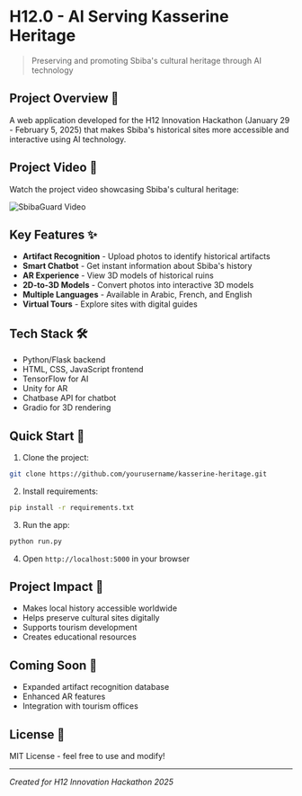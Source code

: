 # H12.0 - AI Serving Kasserine Heritage

> Preserving and promoting Sbiba's cultural heritage through AI technology

## Project Overview 🎯
A web application developed for the H12 Innovation Hackathon (January 29 - February 5, 2025) that makes Sbiba's historical sites more accessible and interactive using AI technology.

## Project Video 🎥
Watch the project video showcasing Sbiba's cultural heritage:

![SbibaGuard Video](https://drive.google.com/file/d/1w7E5KOBcMcl6jhsiQ2nZPu9BHtinnVi2/view?usp=sharing)

## Key Features ✨
- **Artifact Recognition** - Upload photos to identify historical artifacts
- **Smart Chatbot** - Get instant information about Sbiba's history
- **AR Experience** - View 3D models of historical ruins
- **2D-to-3D Models** - Convert photos into interactive 3D models
- **Multiple Languages** - Available in Arabic, French, and English
- **Virtual Tours** - Explore sites with digital guides

## Tech Stack 🛠️
- Python/Flask backend
- HTML, CSS, JavaScript frontend
- TensorFlow for AI
- Unity for AR
- Chatbase API for chatbot
- Gradio for 3D rendering

## Quick Start 🚀

1. Clone the project:
```bash
git clone https://github.com/yourusername/kasserine-heritage.git
```

2. Install requirements:
```bash
pip install -r requirements.txt
```

3. Run the app:
```bash
python run.py
```

4. Open `http://localhost:5000` in your browser

## Project Impact 💫
- Makes local history accessible worldwide
- Helps preserve cultural sites digitally
- Supports tourism development
- Creates educational resources

## Coming Soon 🔄
- Expanded artifact recognition database
- Enhanced AR features
- Integration with tourism offices

## License 📄
MIT License - feel free to use and modify!

---
*Created for H12 Innovation Hackathon 2025*
